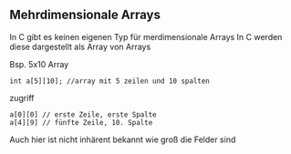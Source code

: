 ## Mehrdimensionale Arrays

In C gibt es keinen eigenen Typ für merdimensionale Arrays
In C werden diese dargestellt als Array von Arrays

Bsp. 5x10 Array

    int a[5][10]; //array mit 5 zeilen und 10 spalten

zugriff

    a[0][0] // erste Zeile, erste Spalte
    a[4][9] // fünfte Zeile, 10. Spalte
    
Auch hier ist nicht inhärent bekannt wie groß die Felder sind

